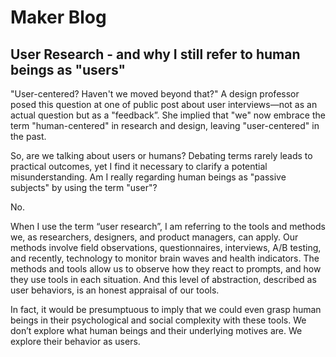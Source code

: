 # Maker Blog

## User Research - and why I still refer to human beings as "users"
"User-centered? Haven't we moved beyond that?" A design professor posed this question at one of public post about user interviews—not as an actual question but as a "feedback”. She implied that "we" now embrace the term "human-centered" in research and design, leaving "user-centered" in the past.

So, are we talking about users or humans? Debating terms rarely leads to practical outcomes, yet I find it necessary to clarify a potential misunderstanding. Am I really regarding human beings as "passive subjects" by using the term "user"?

No.

When I use the term “user research”, I am referring to the tools and methods we, as researchers, designers, and product managers, can apply. Our methods involve field observations, questionnaires, interviews, A/B testing, and recently, technology to monitor brain waves and health indicators. The methods and tools allow us to observe how they react to prompts, and how they use tools in each situation. And this level of abstraction, described as user behaviors, is an honest appraisal of our tools.

In fact, it would be presumptuous to imply that we could even grasp human beings in their psychological and social complexity with these tools. We don’t explore what human beings and their underlying motives are. We explore their behavior as users.
